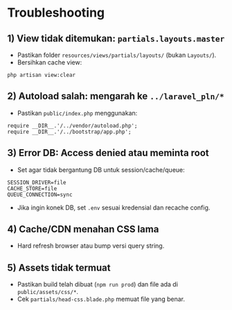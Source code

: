 # Troubleshooting

## 1) View tidak ditemukan: `partials.layouts.master`
- Pastikan folder `resources/views/partials/layouts/` (bukan `Layouts/`).
- Bersihkan cache view:
```
php artisan view:clear
```

## 2) Autoload salah: mengarah ke `../laravel_pln/*`
- Pastikan `public/index.php` menggunakan:
```
require __DIR__.'/../vendor/autoload.php';
require __DIR__.'/../bootstrap/app.php';
```

## 3) Error DB: Access denied atau meminta root
- Set agar tidak bergantung DB untuk session/cache/queue:
```
SESSION_DRIVER=file
CACHE_STORE=file
QUEUE_CONNECTION=sync
```
- Jika ingin konek DB, set `.env` sesuai kredensial dan recache config.

## 4) Cache/CDN menahan CSS lama
- Hard refresh browser atau bump versi query string.

## 5) Assets tidak termuat
- Pastikan build telah dibuat (`npm run prod`) dan file ada di `public/assets/css/*`.
- Cek `partials/head-css.blade.php` memuat file yang benar.
